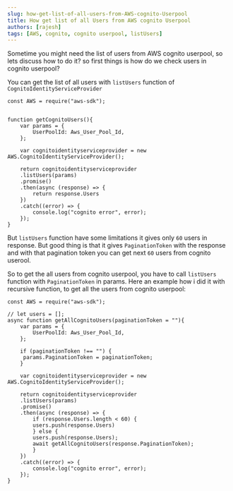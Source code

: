 ```yaml
---
slug: how-get-list-of-all-users-from-AWS-cognito-Userpool
title: How get list of all Users from AWS cognito Userpool
authors: [rajesh]
tags: [AWS, cognito, cognito userpool, listUsers]
---
```


Sometime you might need the list of users from AWS cognito userpool,
so lets discuss how to do it?
so first things is how do we check users in cognito userpool?

You can get the list of all users with `listUsers` function of `CognitoIdentityServiceProvider`

    const AWS = require("aws-sdk");


    function getCognitoUsers(){
        var params = {
            UserPoolId: Aws_User_Pool_Id,
        };

        var cognitoidentityserviceprovider = new AWS.CognitoIdentityServiceProvider();

        return cognitoidentityserviceprovider
        .listUsers(params)
        .promise()
        .then(async (response) => {
            return response.Users
        })
        .catch((error) => {
            console.log("cognito error", error);
        });
    }

But `listUsers` function have some limitations it gives only `60` users in response. But good thing is that it gives
`PaginationToken` with the response and with that pagination token you can get next `60` users from cognito userool.

So to get the all users from cognito userpool, you have to call `listUsers` function with `PaginationToken` in params.
Here an example how i did it with recursive function, to get all the users from cognito userpool:

    const AWS = require("aws-sdk");

    // let users = [];
    async function getAllCognitoUsers(paginationToken = ""){
        var params = {
            UserPoolId: Aws_User_Pool_Id,
        };

        if (paginationToken !== "") {
         params.PaginationToken = paginationToken;
        }

        var cognitoidentityserviceprovider = new AWS.CognitoIdentityServiceProvider();

        return cognitoidentityserviceprovider
        .listUsers(params)
        .promise()
        .then(async (response) => {
            if (response.Users.length < 60) {
            users.push(response.Users)
            } else {
            users.push(response.Users);
            await getAllCognitoUsers(response.PaginationToken);
            }
        })
        .catch((error) => {
            console.log("cognito error", error);
        });
    }
